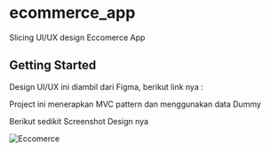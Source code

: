 # ecommerce_app

Slicing UI/UX design Eccomerce App

## Getting Started

Design UI/UX ini diambil dari Figma, berikut link nya :


Project ini menerapkan MVC pattern dan menggunakan data Dummy

Berikut sedikit Screenshot Design nya

<img src="https://www.canva.com/design/DAFrOMlPpRE/ObPYl3huk1LAegI_TUVUSQ/view?utm_content=DAFrOMlPpRE&utm_campaign=designshare&utm_medium=link&utm_source=publishsharelink" alt="Eccomerce" border="0" />
